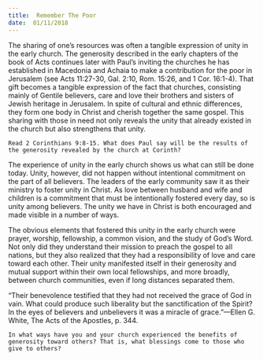 ```yaml
---
title:  Remember The Poor
date:  01/11/2018
---
```


The sharing of one’s resources was often a tangible expression of unity in the early church. The generosity described in the early chapters of the book of Acts continues later with Paul’s inviting the churches he has established in Macedonia and Achaia to make a contribution for the poor in Jerusalem (see Acts 11:27-30, Gal. 2:10, Rom. 15:26, and 1 Cor. 16:1-4). That gift becomes a tangible expression of the fact that churches, consisting mainly of Gentile believers, care and love their brothers and sisters of Jewish heritage in Jerusalem. In spite of cultural and ethnic differences, they form one body in Christ and cherish together the same gospel. This sharing with those in need not only reveals the unity that already existed in the church but also strengthens that unity.

`Read 2 Corinthians 9:8-15. What does Paul say will be the results of the generosity revealed by the church at Corinth?`

The experience of unity in the early church shows us what can still be done today. Unity, however, did not happen without intentional commitment on the part of all believers. The leaders of the early community saw it as their ministry to foster unity in Christ. As love between husband and wife and children is a commitment that must be intentionally fostered every day, so is unity among believers. The unity we have in Christ is both encouraged and made visible in a number of ways.

The obvious elements that fostered this unity in the early church were prayer, worship, fellowship, a common vision, and the study of God’s Word. Not only did they understand their mission to preach the gospel to all nations, but they also realized that they had a responsibility of love and care toward each other. Their unity manifested itself in their generosity and mutual support within their own local fellowships, and more broadly, between church communities, even if long distances separated them.

“Their benevolence testified that they had not received the grace of God in vain. What could produce such liberality but the sanctification of the Spirit? In the eyes of believers and unbelievers it was a miracle of grace.”—Ellen G. White, The Acts of the Apostles, p. 344.

`In what ways have you and your church experienced the benefits of generosity toward others? That is, what blessings come to those who give to others?`